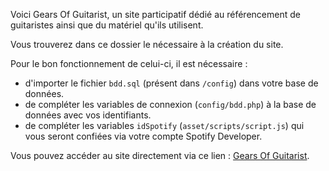 Voici Gears Of Guitarist, un site participatif dédié au référencement de guitaristes ainsi que du matériel qu'ils utilisent.

Vous trouverez dans ce dossier le nécessaire à la création du site.

Pour le bon fonctionnement de celui-ci, il est nécessaire :
- d'importer le fichier `bdd.sql` (présent dans `/config`) dans votre base de données.
- de compléter les variables de connexion (`config/bdd.php`) à la base de données avec vos identifiants.
- de compléter les variables `idSpotify` (`asset/scripts/script.js`) qui vous seront confiées via votre compte Spotify Developer.

Vous pouvez accéder au site directement via ce lien : [Gears Of Guitarist](https://www.greta-bretagne-sud.fr/stagiaires-kercode/ewen-le-maux/Projects/GearsOfGuitarist/).
